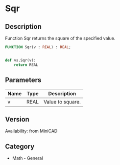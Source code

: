 # Sqr

## Description
Function Sqr returns the square of the specified value.

```pascal
FUNCTION Sqr(v : REAL) : REAL;
```

```python

def vs.Sqr(v):
    return REAL
```

## Parameters
|Name|Type|Description|
|---|---|---|
|v|REAL|Value to square.|

## Version
Availability: from MiniCAD
## Category
* Math - General

